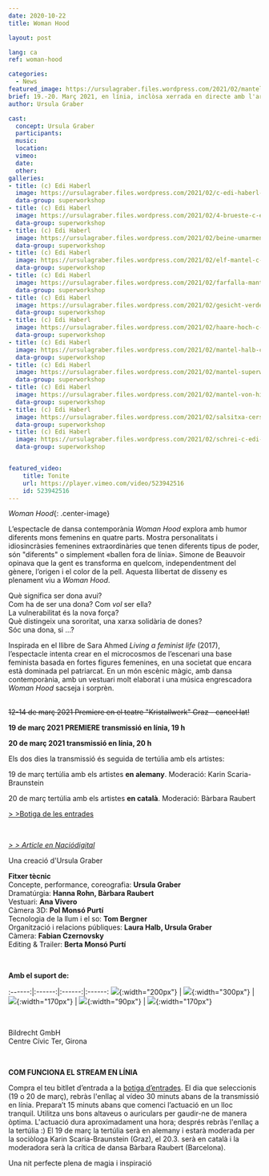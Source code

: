 ```yaml
---
date: 2020-10-22
title: Woman Hood

layout: post

lang: ca
ref: woman-hood

categories:
  - News
featured_image: https://ursulagraber.files.wordpress.com/2021/02/mantel-superwoman-c-edi-haberl-13_1.jpg?w=500&fit=crop
brief: 19.-20. Març 2021, en línia, inclòsa xerrada en directe amb l'artista
author: Ursula Graber

cast:
  concept: Ursula Graber
  participants:
  music:
  location:
  vimeo:
  date:
  other:
galleries:
- title: (c) Edi Haberl
  image: https://ursulagraber.files.wordpress.com/2021/02/c-edi-haberl-1_1.jpg?w=1024&fit=crop
  data-group: superworkshop
- title: (c) Edi Haberl
  image: https://ursulagraber.files.wordpress.com/2021/02/4-brueste-c-edi-haberl-7_1.jpg?w=1024&fit=crop
  data-group: superworkshop
- title: (c) Edi Haberl
  image: https://ursulagraber.files.wordpress.com/2021/02/beine-umarmen-c-edi-haberl-8_1.jpg?w=1024&fit=crop
  data-group: superworkshop
- title: (c) Edi Haberl
  image: https://ursulagraber.files.wordpress.com/2021/02/elf-mantel-c-edi-haberl-11_1.jpg?w=1024&fit=crop
  data-group: superworkshop
- title: (c) Edi Haberl
  image: https://ursulagraber.files.wordpress.com/2021/02/farfalla-mantel-c-edi-haberl-12_1.jpg?w=1024&fit=crop
  data-group: superworkshop
- title: (c) Edi Haberl
  image: https://ursulagraber.files.wordpress.com/2021/02/gesicht-verdeckt-c-edi-haberl-3_1.jpg?w=1024&fit=crop
  data-group: superworkshop
- title: (c) Edi Haberl
  image: https://ursulagraber.files.wordpress.com/2021/02/haare-hoch-c-edi-haberl-5_1.jpg?w=1024&fit=crop
  data-group: superworkshop
- title: (c) Edi Haberl
  image: https://ursulagraber.files.wordpress.com/2021/02/mantel-halb-c-edi-haberl-4_1.jpg?w=1024&fit=crop
  data-group: superworkshop
- title: (c) Edi Haberl
  image: https://ursulagraber.files.wordpress.com/2021/02/mantel-superwoman-c-edi-haberl-13_1.jpg?w=1024&fit=crop
  data-group: superworkshop
- title: (c) Edi Haberl
  image: https://ursulagraber.files.wordpress.com/2021/02/mantel-von-hinten-c-edi-haberl-15_1.jpg?w=1024&fit=crop
  data-group: superworkshop
- title: (c) Edi Haberl
  image: https://ursulagraber.files.wordpress.com/2021/02/salsitxa-cerstecktc-edi-haberl-10_1.jpg?w=1024&fit=crop
  data-group: superworkshop
- title: (c) Edi Haberl
  image: https://ursulagraber.files.wordpress.com/2021/02/schrei-c-edi-haberl-2_1.jpg?w=1024&fit=crop
  data-group: superworkshop


featured_video:
    title: Tonite
    url: https://player.vimeo.com/video/523942516
    id: 523942516
---
```



*Woman Hood*{: .center-image}

L’espectacle de dansa contemporània <i>Woman Hood</i> explora amb humor diferents mons femenins en quatre parts. Mostra personalitats i idiosincràsies femenines extraordinàries que tenen diferents tipus de poder, són "diferents" o simplement «ballen fora de línia». Simone de Beauvoir opinava que la gent es transforma en quelcom, independentment del gènere, l’origen i el color de la pell. Aquesta llibertat de disseny es plenament viu a <i>Woman Hood</i>. <br>

Què significa ser dona avui? <br>
Com ha de ser una dona? Com <i>vol</i> ser ella?<br>
La vulnerabilitat és la nova força?<br>
Què distingeix una sororitat, una xarxa solidària de dones? <br>
Sóc una dona, si ...?


Inspirada en el llibre de Sara Ahmed <i>Living a feminist life</i> (2017), l’espectacle
intenta crear en el microcosmos de l’escenari una base feminista basada en fortes
figures femenines, en una societat que encara està dominada pel patriarcat. En un
món escènic màgic, amb dansa contemporània, amb un vestuari molt elaborat i una música
engrescadora <i>Woman Hood</i> sacseja i sorprèn.  


<!--plop-->

<br />
<del>12-14 de març 2021 Premiere en el teatre "Kristallwerk" Graz - cancel·lat!</del>

**19 de març 2021 PREMIERE transmissió en línia, 19 h**   

**20 de març 2021 transmissió en línia, 20 h**    

Els dos dies la transmissió és seguida de tertúlia amb els artistes:   

19 de març tertúlia amb els artistes **en alemany**. Moderació: Karin Scaria-Braunstein   

20 de març tertúlia amb els artistes **en català**. Moderació: Bàrbara Raubert

<a href="https://shop.ticketteer.com/ursula_graber_contemporary_dancer_choreographer/e/evt_60230a12e25f0300199e66b6">> >Botiga de les entrades</a>



<br />

*[> > Article en Naciódigital](https://www.naciodigital.cat/baixmontseny/noticia/15991/ballarina-coreografa-ursula-graber-posa-escena-woman-hood)<br />*



Una creació d'Ursula Graber<br />


<!--plop-->

**Fitxer tècnic**  
Concepte, performance, coreografia: 	**Ursula Graber**  
Dramatúrgia:	**Hanna Rohn, Bàrbara Raubert**   
Vestuari:	**Ana Vivero**  
Càmera 3D: **Pol Monsó Purtí**   
Tecnologia de la llum i el so:	**Tom Bergner**   
Organització i relacions públiques:	**Laura Halb, Ursula Graber**  
Càmera: **Fabian Czernovsky**   
Editing & Trailer: **Berta Monsó Purtí**


<br />

**Amb el suport de:**  


:------:|:------:|:------:|:------:
![]({{site.url}}/images/logograz.png){:width="200px"} | ![]({{site.url}}/images/logobund.png){:width="300px"} | ![]({{site.url}}/images/logodat.png){:width="170px"} | ![]({{site.url}}/images/logokristallwerk.png){:width="90px"} | ![]({{site.url}}/images/logolaut.png){:width="170px"}

<br>

Bildrecht GmbH   
Centre Cívic Ter, Girona

<br>

**COM FUNCIONA EL STREAM EN LÍNIA**
<br>

Compra el teu bitllet d’entrada a la <a href="https://shop.ticketteer.com/ursula_graber_contemporary_dancer_choreographer/e/evt_60230a12e25f0300199e66b6">botiga d’entrades</a>. El dia que seleccionis (19 o 20 de març), rebràs l'enllaç al vídeo 30 minuts abans de la transmissió en línia. Prepara’t 15 minuts abans que comenci l’actuació en un lloc tranquil. Utilitza uns bons altaveus o auriculars per gaudir-ne de manera òptima. L'actuació dura aproximadament una hora; després rebràs l'enllaç a la tertúlia :) El 19 de març la tertúlia serà en alemany i estarà moderada per la sociòloga Karin Scaria-Braunstein (Graz), el 20.3. serà en català i la moderadora serà la crítica de dansa Bàrbara Raubert (Barcelona).


<!--plop-->

Una nit perfecte plena de magia i inspiració<br />


<!--[![Totem](https://i.vimeocdn.com/video/746500438_640.jpg)](https://player.vimeo.com/video/306702195)-->
